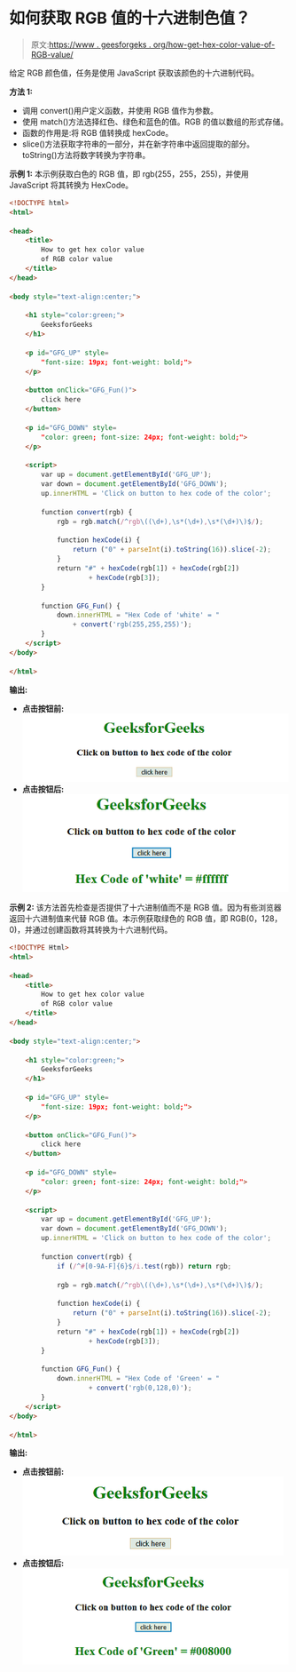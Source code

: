 # 如何获取 RGB 值的十六进制色值？

> 原文:[https://www . geesforgeks . org/how-get-hex-color-value-of-RGB-value/](https://www.geeksforgeeks.org/how-to-get-hex-color-value-of-rgb-value/)

给定 RGB 颜色值，任务是使用 JavaScript 获取该颜色的十六进制代码。

**方法 1:**

*   调用 convert()用户定义函数，并使用 RGB 值作为参数。
*   使用 match()方法选择红色、绿色和蓝色的值。RGB 的值以数组的形式存储。
*   函数的作用是:将 RGB 值转换成 hexCode。
*   slice()方法获取字符串的一部分，并在新字符串中返回提取的部分。toString()方法将数字转换为字符串。

**示例 1:** 本示例获取白色的 RGB 值，即 rgb(255，255，255)，并使用 JavaScript 将其转换为 HexCode。

```html
<!DOCTYPE html>
<html>

<head>
    <title>
        How to get hex color value
        of RGB color value
    </title>
</head>

<body style="text-align:center;">

    <h1 style="color:green;"> 
        GeeksforGeeks 
    </h1>

    <p id="GFG_UP" style=
        "font-size: 19px; font-weight: bold;">
    </p>

    <button onClick="GFG_Fun()">
        click here
    </button>

    <p id="GFG_DOWN" style=
        "color: green; font-size: 24px; font-weight: bold;">
    </p>

    <script>
        var up = document.getElementById('GFG_UP');
        var down = document.getElementById('GFG_DOWN');
        up.innerHTML = 'Click on button to hex code of the color';

        function convert(rgb) {
            rgb = rgb.match(/^rgb\((\d+),\s*(\d+),\s*(\d+)\)$/);

            function hexCode(i) {
                return ("0" + parseInt(i).toString(16)).slice(-2);
            }
            return "#" + hexCode(rgb[1]) + hexCode(rgb[2]) 
                    + hexCode(rgb[3]);
        }

        function GFG_Fun() {
            down.innerHTML = "Hex Code of 'white' = "
                + convert('rgb(255,255,255)');
        }
    </script>
</body>

</html>                    
```

**输出:**

*   **点击按钮前:**
    ![](img/7072635a1b404580b9fc153d284935d0.png)
*   **点击按钮后:**
    ![](img/485970f84f0dc83cdfafdfaaa72973df.png)

**示例 2:** 该方法首先检查是否提供了十六进制值而不是 RGB 值。因为有些浏览器返回十六进制值来代替 RGB 值。本示例获取绿色的 RGB 值，即 RGB(0，128，0)，并通过创建函数将其转换为十六进制代码。

```html
<!DOCTYPE Html>
<html>

<head>
    <title>
        How to get hex color value
        of RGB color value
    </title>
</head>

<body style="text-align:center;">

    <h1 style="color:green;"> 
        GeeksforGeeks 
    </h1>

    <p id="GFG_UP" style=
        "font-size: 19px; font-weight: bold;">
    </p>

    <button onClick="GFG_Fun()">
        click here
    </button>

    <p id="GFG_DOWN" style=
        "color: green; font-size: 24px; font-weight: bold;">
    </p>

    <script>
        var up = document.getElementById('GFG_UP');
        var down = document.getElementById('GFG_DOWN');
        up.innerHTML = 'Click on button to hex code of the color';

        function convert(rgb) {
            if (/^#[0-9A-F]{6}$/i.test(rgb)) return rgb;

            rgb = rgb.match(/^rgb\((\d+),\s*(\d+),\s*(\d+)\)$/);

            function hexCode(i) {
                return ("0" + parseInt(i).toString(16)).slice(-2);
            }
            return "#" + hexCode(rgb[1]) + hexCode(rgb[2])
                    + hexCode(rgb[3]);
        }

        function GFG_Fun() {
            down.innerHTML = "Hex Code of 'Green' = "
                    + convert('rgb(0,128,0)');
        }
    </script>
</body>

</html>                    
```

**输出:**

*   **点击按钮前:**
    ![](img/20bc985be4a5a90e0c9cf60fd8091fb1.png)
*   **点击按钮后:**
    ![](img/52181a13e2d5a0dc158da7c28a67bacf.png)